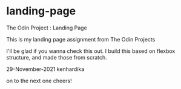 # landing-page
The Odin Project : Landing Page

This is my landing page assignment from The Odin Projects

I'll be glad if you wanna check this out.
I build this based on flexbox structure, and made those from scratch.


29-November-2021
kenhardika


on to the next one
cheers!